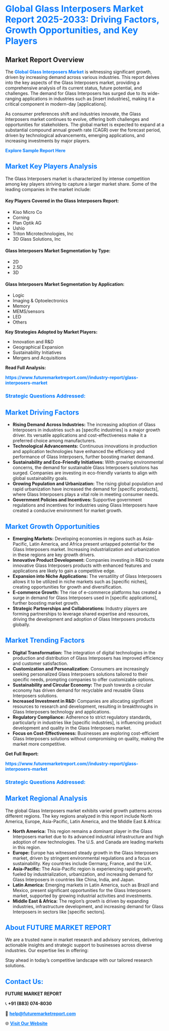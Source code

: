 <h1 style="color: #007BFF;">Global Glass Interposers Market Report 2025-2033: Driving Factors, Growth Opportunities, and Key Players</h1>

<section id="overview">
<h2>Market Report Overview</h2>
<p>The <a href="https://www.futuremarketreport.com//industry-report/glass-interposers-market" style="color: #007BFF; text-decoration: none;"><strong>Global Glass Interposers Market</strong></a> is witnessing significant growth, driven by increasing demand across various industries. This report delves into the key aspects of the Glass Interposers market, providing a comprehensive analysis of its current status, future potential, and challenges. The demand for Glass Interposers has surged due to its wide-ranging applications in industries such as [insert industries], making it a critical component in modern-day [applications].</p>
<p>As consumer preferences shift and industries innovate, the Glass Interposers market continues to evolve, offering both challenges and opportunities for stakeholders. The global market is expected to expand at a substantial compound annual growth rate (CAGR) over the forecast period, driven by technological advancements, emerging applications, and increasing investments by major players.</p>
</section>

<section id="overview">
<p><a href="https://www.futuremarketreport.com//request-sample/reportId=81354" style="color: #007BFF; text-decoration: none;"><strong>Explore Sample Report Here</strong></a></p>
</section>

<section id="key-players">
<h2 style="color: #007BFF;">Market Key Players Analysis</h2>
<p>The Glass Interposers market is characterized by intense competition among key players striving to capture a larger market share. Some of the leading companies in the market include:</p>
<h4>Key Players Covered in the Glass Interposers Report:</h4>
<ul><li>Kiso Micro Co</li><li>Corning</li><li>Plan Optik AG</li><li>Ushio</li><li>Triton Microtechnologies, Inc</li><li>3D Glass Solutions, Inc</li></ul>
<h4>Glass Interposers Market Segmentation by Type:</h4>
<ul><li>2D</li><li>2.5D</li><li>3D</li></ul>

<h4>Glass Interposers Market Segmentation by Application:</h4>
<ul><li>Logic</li><li>Imaging &amp; Optoelectronics</li><li>Memory</li><li>MEMS/sensors</li><li>LED</li><li>Others</li></ul>
<p><strong>Key Strategies Adopted by Market Players:</strong></p>
<ul>
<li>Innovation and R&D</li>
<li>Geographical Expansion</li>
<li>Sustainability Initiatives</li>
<li>Mergers and Acquisitions</li>
</ul>
</section>

<section>
<p><strong>Read Full Analysis: </strong></p><a href="https://www.futuremarketreport.com//industry-report/glass-interposers-market" style="color: #007BFF; text-decoration: none;"><strong>https://www.futuremarketreport.com//industry-report/glass-interposers-market</strong></a>
<h3 style="color: #007BFF;">Strategic Questions Addressed:</h3>
</section>

<section id="driving-factors">
<h2 style="color: #007BFF;">Market Driving Factors</h2>
<ul>
<li><strong>Rising Demand Across Industries:</strong> The increasing adoption of Glass Interposers in industries such as [specific industries] is a major growth driver. Its versatile applications and cost-effectiveness make it a preferred choice among manufacturers.</li>
<li><strong>Technological Advancements:</strong> Continuous innovations in production and application technologies have enhanced the efficiency and performance of Glass Interposers, further boosting market demand.</li>
<li><strong>Sustainability and Eco-Friendly Initiatives:</strong> With growing environmental concerns, the demand for sustainable Glass Interposers solutions has surged. Companies are investing in eco-friendly variants to align with global sustainability goals.</li>
<li><strong>Growing Population and Urbanization:</strong> The rising global population and rapid urbanization have increased the demand for [specific products], where Glass Interposers plays a vital role in meeting consumer needs.</li>
<li><strong>Government Policies and Incentives:</strong> Supportive government regulations and incentives for industries using Glass Interposers have created a conducive environment for market growth.</li>
</ul>
</section>

<section id="growth-opportunities">
<h2 style="color: #007BFF;">Market Growth Opportunities</h2>
<ul>
<li><strong>Emerging Markets:</strong> Developing economies in regions such as Asia-Pacific, Latin America, and Africa present untapped potential for the Glass Interposers market. Increasing industrialization and urbanization in these regions are key growth drivers.</li>
<li><strong>Innovative Product Development:</strong> Companies investing in R&D to create innovative Glass Interposers products with enhanced features and applications are likely to gain a competitive edge.</li>
<li><strong>Expansion into Niche Applications:</strong> The versatility of Glass Interposers allows it to be utilized in niche markets such as [specific niches], creating opportunities for growth and diversification.</li>
<li><strong>E-commerce Growth:</strong> The rise of e-commerce platforms has created a surge in demand for Glass Interposers used in [specific applications], further boosting market growth.</li>
<li><strong>Strategic Partnerships and Collaborations:</strong> Industry players are forming partnerships to leverage shared expertise and resources, driving the development and adoption of Glass Interposers products globally.</li>
</ul>
</section>

<section id="trending-factors">
<h2 style="color: #007BFF;">Market Trending Factors</h2>
<ul>
<li><strong>Digital Transformation:</strong> The integration of digital technologies in the production and distribution of Glass Interposers has improved efficiency and customer satisfaction.</li>
<li><strong>Customization and Personalization:</strong> Consumers are increasingly seeking personalized Glass Interposers solutions tailored to their specific needs, prompting companies to offer customizable options.</li>
<li><strong>Sustainability and Circular Economy:</strong> The push towards a circular economy has driven demand for recyclable and reusable Glass Interposers solutions.</li>
<li><strong>Increased Investment in R&D:</strong> Companies are allocating significant resources to research and development, resulting in breakthroughs in Glass Interposers technology and applications.</li>
<li><strong>Regulatory Compliance:</strong> Adherence to strict regulatory standards, particularly in industries like [specific industries], is influencing product development and quality in the Glass Interposers market.</li>
<li><strong>Focus on Cost-Effectiveness:</strong> Businesses are exploring cost-efficient Glass Interposers solutions without compromising on quality, making the market more competitive.</li>
</ul>
</section>

<section>
<p><strong>Get Full Report: </strong></p><a href="https://www.futuremarketreport.com//industry-report/glass-interposers-market" style="color: #007BFF; text-decoration: none;"><strong>https://www.futuremarketreport.com//industry-report/glass-interposers-market</strong></a>
<h3 style="color: #007BFF;">Strategic Questions Addressed:</h3>
</section>


<section id="regional-analysis">
<h2 style="color: #007BFF;">Market Regional Analysis</h2>
<p>The global Glass Interposers market exhibits varied growth patterns across different regions. The key regions analyzed in this report include North America, Europe, Asia-Pacific, Latin America, and the Middle East & Africa:</p>
<ul>
<li><strong>North America:</strong> This region remains a dominant player in the Glass Interposers market due to its advanced industrial infrastructure and high adoption of new technologies. The U.S. and Canada are leading markets in this region.</li>
<li><strong>Europe:</strong> Europe has witnessed steady growth in the Glass Interposers market, driven by stringent environmental regulations and a focus on sustainability. Key countries include Germany, France, and the U.K.</li>
<li><strong>Asia-Pacific:</strong> The Asia-Pacific region is experiencing rapid growth, fueled by industrialization, urbanization, and increasing demand for Glass Interposers in countries like China, India, and Japan.</li>
<li><strong>Latin America:</strong> Emerging markets in Latin America, such as Brazil and Mexico, present significant opportunities for the Glass Interposers market, supported by growing industrial activities and investments.</li>
<li><strong>Middle East & Africa:</strong> The region’s growth is driven by expanding industries, infrastructure development, and increasing demand for Glass Interposers in sectors like [specific sectors].</li>
</ul>
</section>

<footer>
<h2 style="color: #007BFF;">About FUTURE MARKET REPORT</h2>
<p>We are a trusted name in market research and advisory services, delivering actionable insights and strategic support to businesses across diverse industries. Our expertise lies in offering:</p>

<p>Stay ahead in today’s competitive landscape with our tailored research solutions.</p>

<h2 style="color: #007BFF;">Contact Us:</h2>
<p><strong>FUTURE MARKET REPORT</strong></p>
<p>📞 <strong>+91 (883) 074-8030</strong></p>
<p>📧 <strong><a href="mailto:help@futuremarketreport.com" style="color: #007BFF;">help@futuremarketreport.com</a></strong></p>
<p>🌐 <strong><a href="https://www.futuremarketreport.com/" style="color: #007BFF;">Visit Our Website</a></strong></p>
</footer>